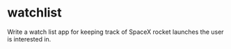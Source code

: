 # watchlist
Write a watch list app for keeping track of SpaceX rocket launches the user is interested in.
